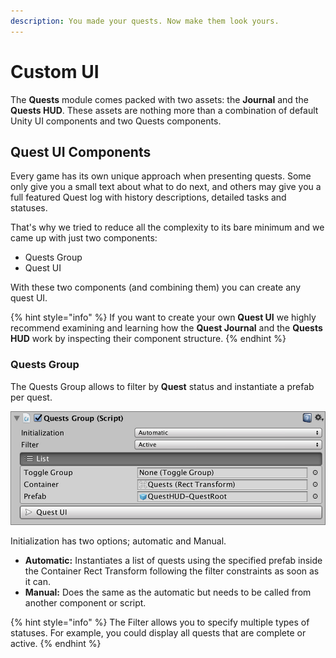 ```yaml
---
description: You made your quests. Now make them look yours.
---
```


# Custom UI

The **Quests** module comes packed with two assets: the **Journal** and the **Quests HUD**. These assets are nothing more than a combination of default Unity UI components and two Quests components.

## Quest UI Components

Every game has its own unique approach when presenting quests. Some only give you a small text about what to do next, and others may give you a full featured Quest log with history descriptions, detailed tasks and statuses.

That's why we tried to reduce all the complexity to its bare minimum and we came up with just two components:

* Quests Group
* Quest UI

With these two components \(and combining them\) you can create any quest UI.

{% hint style="info" %}
If you want to create your own **Quest UI** we highly recommend examining and learning how the **Quest Journal** and the **Quests HUD** work by inspecting their component structure.
{% endhint %}

### Quests Group

The Quests Group allows to filter by **Quest** status and instantiate a prefab per quest.

![](../../.gitbook/assets/quests-questsgroup.jpg)

Initialization has two options; automatic and Manual.

* **Automatic:** Instantiates a list of quests using the specified prefab inside the Container Rect Transform following the filter constraints as soon as it can.
* **Manual:** Does the same as the automatic but needs to be called from another component or script.

{% hint style="info" %}
The Filter allows you to specify multiple types of statuses. For example, you could display all quests that are complete or active.
{% endhint %}



